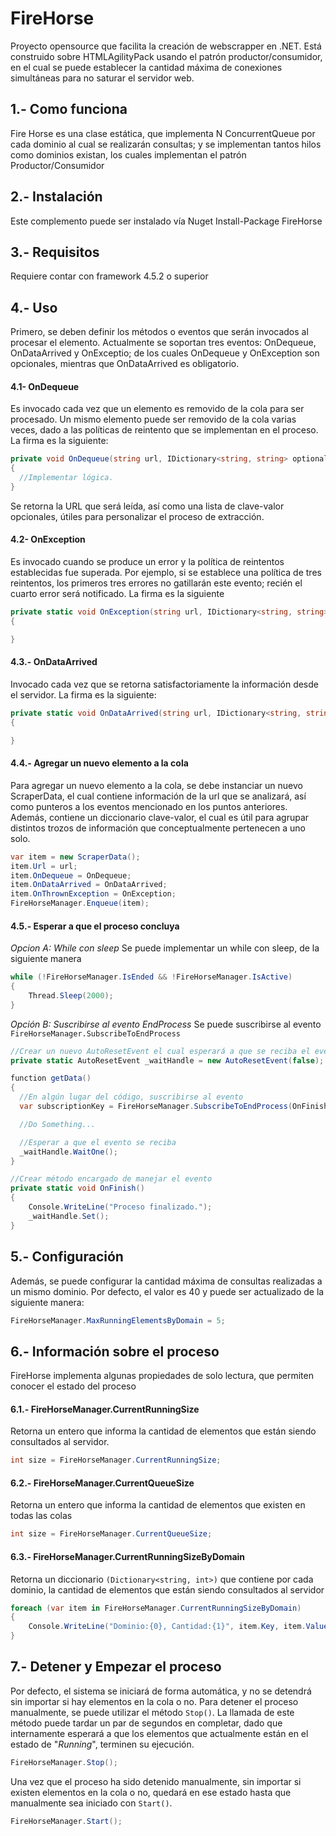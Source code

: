 # FireHorse
Proyecto opensource que facilita la creación de webscrapper en .NET. Está construido sobre HTMLAgilityPack usando el patrón productor/consumidor, en el cual se puede establecer la cantidad máxima de conexiones simultáneas para no saturar el servidor web.

## 1.- Como funciona
Fire Horse es una clase estática, que implementa N ConcurrentQueue por cada dominio al cual se realizarán consultas; y se implementan tantos hilos como dominios existan, los cuales implementan el patrón Productor/Consumidor

## 2.- Instalación
Este complemento puede ser instalado vía Nuget Install-Package FireHorse

## 3.- Requisitos
Requiere contar con framework 4.5.2 o superior

## 4.- Uso
Primero, se deben definir los métodos o eventos que serán invocados al procesar el elemento. Actualmente se soportan tres eventos: OnDequeue, OnDataArrived y OnExceptio; de los cuales OnDequeue y OnException son opcionales, mientras que OnDataArrived es obligatorio.

#### 4.1- OnDequeue
Es invocado cada vez que un elemento es removido de la cola para ser procesado. Un mismo elemento puede ser removido de la cola varias veces, dado a las políticas de reintento que se implementan en el proceso. La firma es la siguiente:
```C#
private void OnDequeue(string url, IDictionary<string, string> optionalArguments)
{
  //Implementar lógica.
}
```

Se retorna la URL que será leída, así como una lista de clave-valor opcionales, útiles para personalizar el proceso de extracción.

#### 4.2- OnException
Es invocado cuando se produce un error y la política de reintentos establecidas fue superada. Por ejemplo, si se establece una política de tres reintentos, los primeros tres errores no gatillarán este evento; recién el cuarto error será notificado. La firma es la siguiente
```C#
private static void OnException(string url, IDictionary<string, string> optionalArguments, Exception ex)
{

}
```

#### 4.3.- OnDataArrived
Invocado cada vez que se retorna satisfactoriamente la información desde el servidor. La firma es la siguiente:

```C#
private static void OnDataArrived(string url, IDictionary<string, string> optionalArguments, HtmlDocument htmlDocument)
{

}
```

#### 4.4.- Agregar un nuevo elemento a la cola
Para agregar un nuevo elemento a la cola, se debe instanciar un nuevo ScraperData, el cual contiene información de la url que se analizará, así como punteros a los eventos mencionado en los puntos anteriores. Además, contiene un diccionario clave-valor, el cual es útil para agrupar distintos trozos de información que conceptualmente pertenecen a uno solo. 

```C#
var item = new ScraperData();
item.Url = url;
item.OnDequeue = OnDequeue;
item.OnDataArrived = OnDataArrived;
item.OnThrownException = OnException;
FireHorseManager.Enqueue(item);
```

#### 4.5.- Esperar a que el proceso concluya
*Opcion A: While con sleep*
Se puede implementar un while con sleep, de la siguiente manera

```C#
while (!FireHorseManager.IsEnded && !FireHorseManager.IsActive)
{
    Thread.Sleep(2000);                
}
```
*Opción B: Suscribirse al evento EndProcess*
Se puede suscribirse al evento `FireHorseManager.SubscribeToEndProcess`

```C#
//Crear un nuevo AutoResetEvent el cual esperará a que se reciba el evento
private static AutoResetEvent _waitHandle = new AutoResetEvent(false);

function getData()
{
  //En algún lugar del código, suscribirse al evento
  var subscriptionKey = FireHorseManager.SubscribeToEndProcess(OnFinish);

  //Do Something...

  //Esperar a que el evento se reciba
  _waitHandle.WaitOne();
}

//Crear método encargado de manejar el evento
private static void OnFinish()
{
    Console.WriteLine("Proceso finalizado.");
    _waitHandle.Set();
}
```

## 5.- Configuración
Además, se puede configurar la cantidad máxima de consultas realizadas a un mismo dominio. Por defecto, el valor es 40 y puede ser actualizado de la siguiente manera:

```C#
FireHorseManager.MaxRunningElementsByDomain = 5;
```

## 6.- Información sobre el proceso
FireHorse implementa algunas propiedades de solo lectura, que permiten conocer el estado del proceso

#### 6.1.- FireHorseManager.CurrentRunningSize
Retorna un entero que informa la cantidad de elementos que están siendo consultados al servidor.

```C#
int size = FireHorseManager.CurrentRunningSize;
```

#### 6.2.- FireHorseManager.CurrentQueueSize
Retorna un entero que informa la cantidad de elementos que existen en todas las colas

```C#
int size = FireHorseManager.CurrentQueueSize;
```

#### 6.3.- FireHorseManager.CurrentRunningSizeByDomain
Retorna un diccionario `(Dictionary<string, int>)` que contiene por cada dominio, la cantidad de elementos que están siendo consultados al servidor

```C#
foreach (var item in FireHorseManager.CurrentRunningSizeByDomain)
{
    Console.WriteLine("Dominio:{0}, Cantidad:{1}", item.Key, item.Value);
}
```

## 7.- Detener y Empezar el proceso
Por defecto, el sistema se iniciará de forma automática, y no se detendrá sin importar si hay elementos en la cola o no. Para detener el proceso manualmente, se puede utilizar el método `Stop()`. La llamada de este método puede tardar un par de segundos en completar, dado que internamente esperará a que los elementos que actualmente están en el estado de "*Running*", terminen su ejecución.

```C#
FireHorseManager.Stop();
```

Una vez que el proceso ha sido detenido manualmente, sin importar si existen elementos en la cola o no, quedará en ese estado hasta que manualmente sea iniciado con `Start()`. 

```C#
FireHorseManager.Start();
```
